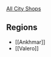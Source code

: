 [All City Shops](https://docs.google.com/document/d/1lk-d-MwtO-97S9LwRq606DT6P4EWuLf6vNXsg-KFCxI/edit?usp=sharing)

## Regions
* [[Ankhmar]]
* [[Valero]]